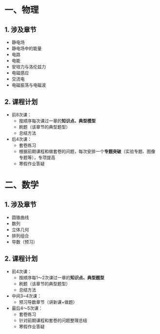 # 一、物理
## 1. 涉及章节
- 静电场
- 静电场中的能量
- 电路
- 电能
- 安培力与洛伦兹力
- 电磁感应
- 交流电
- 电磁振荡与电磁波
## 2. 课程计划
- 前8次课：
	- 按顺序每次课过一章的**知识点、典型模型**
	- 刷题（该章节的典型题型）
	- 总结方法
- 后4次课：
	- 套卷练习
	- 根据前期课程和做套卷的问题，每次安排一个**专题突破**（实验专题、图像专题等），专项提高
	- 寒假作业答疑

# 二、数学
## 1. 涉及章节
- 圆锥曲线
- 数列
- 立体几何
- 排列组合
- 导数（预习）

## 2. 课程计划
- 前4次课：
	- 按顺序每1～2次课过一章的**知识点、典型题型**
	-  刷题（该章节的典型题型）
	- 总结方法
- 中间3~4次课：
	- 预习导数章节（讲新课+做题）
- 最后4～5次课：
	- 套卷练习
	- 针对前期课程和套卷的问题整理总结
	- 寒假作业答疑